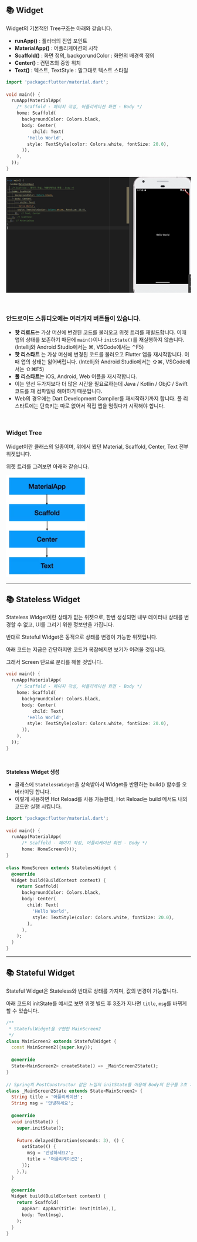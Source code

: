 ## 📚 Widget

Widget의 기본적인 Tree구조는 아래와 같습니다.

- **runApp()** : 플러터의 진입 포인트
- **MaterialApp()** : 어플리케이션의 시작
- **Scaffold()** : 화면 정의, backgorundColor : 화면의 배경색 정의
- **Center()** : 컨텐츠의 중앙 위치
- **Text()** : 텍스트, TextStyle : 말그대로 텍스트 스타일

```dart
import 'package:flutter/material.dart';

void main() {
  runApp(MaterialApp(
    /* Scaffold - 페이지 작성, 어플리케이션 화면 - Body */
    home: Scaffold(
      backgroundColor: Colors.black,
      body: Center(
          child: Text(
        'Hello World',
        style: TextStyle(color: Colors.white, fontSize: 20.0),
      )),
    ),
  ));
}
```

![](./1.png)

<br>

### **안드로이드 스튜디오에는 여러가지 버튼들이 있습니다.**

- **핫 리로드**는 가상 머신에 변경된 코드를 불러오고 위젯 트리를 재빌드합니다. 이때 앱의 상태를 보존하기 때문에 `main()`이나 `initState()`를 재실행하지 않습니다. (Intellij와 Android Studio에서는 ⌘\, VSCode에서는 ⌃F5)
- **핫 리스타트** 는 가상 머신에 변경된 코드를 불러오고 Flutter 앱을 재시작합니다. 이때 앱의 상태는 잃어버립니다. (Intellij와 Android Studio에서는 ⇧⌘\, VSCode에서는 ⇧⌘F5)
- **풀 리스타트**는 iOS, Android, Web 어플을 재시작합니다. 
- 이는 앞선 두가지보다 더 많은 시간을 필요로하는데 Java / Kotlin / ObjC / Swift 코드를 재 컴파일링 해야하기 때문입니다.
- Web의 경우에는 Dart Development Compiler를 재시작하기까지 합니다. 풀 리스타트에는 단축키는 따로 없어서 직접 앱을 멈췄다가 시작해야 합니다.

<br>

### Widget Tree

Widget이란 클래스의 일종이며, 위에서 봤던 Material, Scaffold, Center, Text 전부 위젯입니다.

위젯 트리를 그려보면 아래와 같습니다.

![](./2.png)

---

## 📚 Stateless Widget

Stateless Widget이란 상태가 없는 위젯으로, 한번 생성되면 내부 데이터나 상태를 변경할 수 없고, UI를 그리기 위한 정보만을 가집니다.

반대로 Stateful Widget은 동적으로 상태를 변경이 가능한 위젯입니다.

아래 코드는 지금은 간단하지만 코드가 복잡해지면 보기가 어려울 것입니다.

그래서 Screen 단으로 분리를 해볼 것입니다.

```dart
void main() {
  runApp(MaterialApp(
    /* Scaffold - 페이지 작성, 어플리케이션 화면 - Body */
    home: Scaffold(
      backgroundColor: Colors.black,
      body: Center(
          child: Text(
        'Hello World',
        style: TextStyle(color: Colors.white, fontSize: 20.0),
      )),
    ),
  ));
}
```

<br>

**Stateless Widget 생성**

- 클래스에 `StatelessWidget`을 상속받아서 Widget을 반환하는 build() 함수를 오버라이딩 합니다.
- 이렇게 사용하면 Hot Reload를 사용 가능한데, Hot Reload는 build 메서드 내의 코드만 실행 시킵니다.

```dart
import 'package:flutter/material.dart';

void main() {
  runApp(MaterialApp(
      /* Scaffold - 페이지 작성, 어플리케이션 화면 - Body */
      home: HomeScreen()));
}

class HomeScreen extends StatelessWidget {
  @override
  Widget build(BuildContext context) {
    return Scaffold(
      backgroundColor: Colors.black,
      body: Center(
        child: Text(
          'Hello World',
          style: TextStyle(color: Colors.white, fontSize: 20.0),
        ),
      ),
    );
  }
}
```

---

## 📚 Stateful Widget

Stateful Widget은 Stateless와 반대로 상태를 가지며, 값의 변경이 가능합니다.

아래 코드의 initState를 예시로 보면 위젯 빌드 후 3초가 지나면 `title`, `msg`를 바뀌게 할 수 있습니다.

```dart
/**
 * StatefulWidget을 구현한 MainScreen2
 */
class MainScreen2 extends StatefulWidget {
  const MainScreen2({super.key});

  @override
  State<MainScreen2> createState() => _MainScreen2State();
}

// Spring의 PostConstructor 같은 느낌의 initState를 이용해 Body의 문구를 3초 후 바꿈 -> 상태 변경
class _MainScreen2State extends State<MainScreen2> {
  String title = '어플리케이션';
  String msg = '안녕하세요';

  @override
  void initState() {
    super.initState();
    
    Future.delayed(Duration(seconds: 3), () {
      setState(() {
        msg = '안녕하세요2';
        title = '어플리케이션2';
      });
    },);
  }

  @override
  Widget build(BuildContext context) {
    return Scaffold(
      appBar: AppBar(title: Text(title),),
      body: Text(msg),
    );
  }
}
```